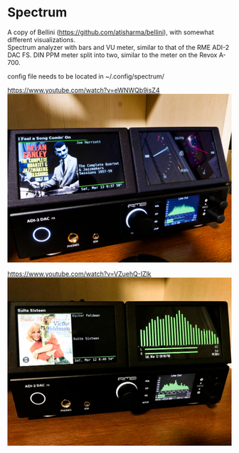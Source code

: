 # Spectrum
A copy of Bellini (https://github.com/atisharma/bellini), with somewhat different visualizations.  
  Spectrum analyzer with bars and VU meter, similar to that of the RME ADI-2 DAC FS.
  DIN PPM meter split into two, similar to the meter on the Revox A-700.
  
config file needs to be located in ~/.config/spectrum/  

https://www.youtube.com/watch?v=eWNWQb9isZ4
![photo](https://raw.githubusercontent.com/retired-guy/Spectrum/main/P1290805.jpg)

https://www.youtube.com/watch?v=VZuehQ-IZlk
![photo](https://raw.githubusercontent.com/retired-guy/Spectrum/main/d21qMsRdRq6iSK3gCtblgQ.jpg)

